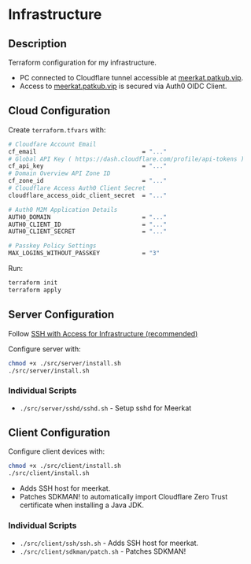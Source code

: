 # Infrastructure

## Description

Terraform configuration for my infrastructure.

- PC connected to Cloudflare tunnel accessible at [meerkat.patkub.vip](https://meerkat.patkub.vip/).
- Access to [meerkat.patkub.vip](https://meerkat.patkub.vip/) is secured via Auth0 OIDC Client.

## Cloud Configuration

Create `terraform.tfvars` with:

```bash
# Cloudfare Account Email
cf_email                              = "..."
# Global API Key ( https://dash.cloudflare.com/profile/api-tokens )
cf_api_key                            = "..."
# Domain Overview API Zone ID
cf_zone_id                            = "..."
# Cloudflare Access Auth0 Client Secret
cloudflare_access_oidc_client_secret  = "..."

# Auth0 M2M Application Details
AUTH0_DOMAIN                          = "..."
AUTH0_CLIENT_ID                       = "..."
AUTH0_CLIENT_SECRET                   = "..."

# Passkey Policy Settings
MAX_LOGINS_WITHOUT_PASSKEY            = "3"
```

Run:

```bash
terraform init
terraform apply
```

## Server Configuration

Follow [SSH with Access for Infrastructure (recommended)](https://developers.cloudflare.com/cloudflare-one/networks/connectors/cloudflare-tunnel/use-cases/ssh/ssh-infrastructure-access/)

Configure server with:

```bash
chmod +x ./src/server/install.sh
./src/server/install.sh
```

### Individual Scripts
- `./src/server/sshd/sshd.sh` - Setup sshd for Meerkat


## Client Configuration

Configure client devices with:

```bash
chmod +x ./src/client/install.sh
./src/client/install.sh
```

- Adds SSH host for meerkat.
- Patches SDKMAN! to automatically import Cloudflare Zero Trust certificate when installing a Java JDK.

### Individual Scripts
- `./src/client/ssh/ssh.sh` - Adds SSH host for meerkat.
- `./src/client/sdkman/patch.sh` - Patches SDKMAN!
